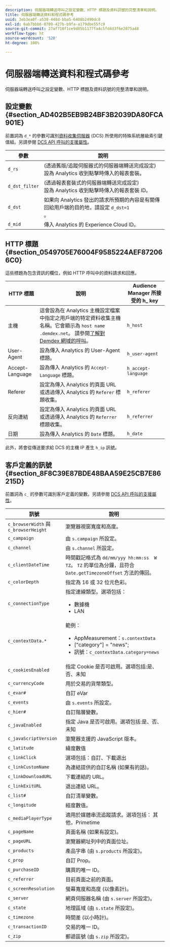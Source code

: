```yaml
---
description: 伺服器端轉送呼叫之設定變數、HTTP 標題及資料訊號的完整清單和說明。
title: 伺服器端轉送資料和程式碼參考
uuid: 3eb3ea0f-a530-448d-bba5-6408b2490dc8
exl-id: 6ab7bbb6-0709-427b-b9fa-a179dbe55fc9
source-git-commit: 27af710f1ce9d85b1177fa4c5fd4d3f6e2875a48
workflow-type: ht
source-wordcount: '520'
ht-degree: 100%

---
```


# 伺服器端轉送資料和程式碼參考

伺服器端轉送呼叫之設定變數、HTTP 標題及資料訊號的完整清單和說明。

## 設定變數 {#section_AD402B5EB9B24BF3B2039DA80FCA901E}

前置詞為 `d_*` 的參數可識別[資料收集伺服器](https://experienceleague.adobe.com/docs/audience-manager/user-guide/reference/system-components/components-data-collection.html?lang=zh-Hant) (DCS) 所使用的特殊系統層級索引鍵值組。另請參閱 [DCS API 呼叫的支援屬性](https://experienceleague.adobe.com/docs/audience-manager/user-guide/api-and-sdk-code/dcs/dcs-api-reference/dcs-keys.html?lang=zh-Hant)。

| 參數 | 說明 |
|--- |--- |
| `d_rs` | (透過舊版/追蹤伺服器式的伺服器端轉送完成設定) <br>設為 Analytics 收到點擊時傳入的報表套裝。 |
| `d_dst_filter` | (透過報表套裝式的伺服器端轉送完成設定) <br>設為 Analytics 收到點擊時傳入的報表套裝 ID。 |
| `d_dst` | 如果向 Analytics 發出的請求所預期的內容是有關傳回給用戶端的目的地，請設定 `d_dst=1` <br>。 |
| `d_mid` | 傳入 Analytics 的 Experience Cloud ID。 |

## HTTP 標題 {#section_0549705E76004F9585224AEF872066C0}

這些標題為包含資訊的欄位，例如 HTTP 呼叫中的資料請求和回應。

| HTTP 標題 | 說明 | Audience Manager 所接受的 h_ key |
| --- | --- | --- |
| 主機 | 這會設為在 Analytics 主機設定檔案中指定之用戶端的特定資料收集主機名稱。它會顯示為 `host name .demdex.net`。 請參閱[了解對 Demdex 網域的呼叫](https://experienceleague.adobe.com/docs/audience-manager/user-guide/reference/demdex-calls.html?lang=zh-Hant)。 | `h_host` |
| User-Agent | 設為傳入 Analytics 的 User-Agent 標題。 | `h_user-agent` |
| Accept-Language | 設為傳入 Analytics 的 `Accept-Language` 標題。 | `h_accept-language` |
| Referer | 設定為傳入 Analytics 的頁面 URL 或透過傳入 Analytics 的 `Referer` 標題收集。 | `h_referer` |
| 反向連結 | 設定為傳入 Analytics 的頁面 URL 或透過傳入 Analytics 的 `Referrer` 標題收集。 | `h_referrer` |
| 日期 | 設為傳入 Analytics 的 `Date` 標題。 | `h_date` |

此外，將會從傳送要求給 DCS 的主機 IP 產生 `h_ip` 訊號。

## 客戶定義的訊號 {#section_8F8C39E87BDE48BAA59E25CB7E86215D}

前置詞為 `c_` 的參數可識別客戶定義的變數。另請參閱 [DCS API 呼叫的支援屬性](https://experienceleague.adobe.com/docs/audience-manager/user-guide/api-and-sdk-code/dcs/dcs-api-reference/dcs-keys.html?lang=zh-Hant)。

| 訊號 | 說明 |
| --- |--- |
| `c_browserWidth` 與 `c_browserHeight` | 瀏覽器視窗寬度和高度。 |
| `c_campaign` | 由 `s.campaign` 所設定。 |
| `c_channel` | 由 `s.channel` 所設定。 |
| `c_clientDateTime` | 時間戳記格式為 `dd/mm/yyy hh:mm:ss  W TZ`。 `TZ` 的單位為分鐘，且符合 `Date.getTimezoneOffset` 方法的傳回。 |
| `c_colorDepth` | 指定為 16 或 32 位元色彩。 |
| `c_connectionType` | 指定連線類型。選項包括：<ul><li>數據機</li><li>LAN</li></ul> |
| `c_contextData.*` | 範例：<ul><li>AppMeasurement：`s.contextData`</li><li>[&quot;category&quot;] = &quot;news&quot;;</li><li>訊號：`c_contextData.category=news`</li></ul> |
| `c_cookiesEnabled` | 指定 Cookie 是否可啟用。選項包括:是、否、未知 |
| `c_currencyCode` | 用於交易的貨幣類型。 |
| `c_evar#` | 自訂 eVar |
| `c_events` | 由 `s.events` 所設定。 |
| `c_hier#` | 自訂階層變數。 |
| `c_javaEnabled` | 指定 Java 是否可啟用。選項包括:是、否、未知 |
| `c_javaScriptVersion` | 瀏覽器支援的 JavaScript 版本。 |
| `c_latitude` | 緯度數值 |
| `c_linkClick` | 選項包括：自訂、下載退出 |
| `c_linkCustomName` | 為連結提供的自訂名稱 (如果有的話)。 |
| `c_linkDownloadURL` | 下載連結的 URL。 |
| `c_linkExitURL` | 退出連結 URL。 |
| `c_list#` | 自訂清單變數。 |
| `c_longitude` | 經度數值。 |
| `c_mediaPlayerType` | 適用於媒體串流追蹤請求。選項包括：    其他，Primetime |
| `c_pageName` | 頁面名稱 (如果有設定)。 |
| `c_pageURL` | 瀏覽器網址列中的頁面位址。 |
| `c_products` | 產品字串 (由 `s.products` 所設定)。 |
| `c_prop` | 自訂 Prop。 |
| `c_purchaseID` | 購買的唯一 ID。 |
| `c_referrer` | 目前頁面之前的頁面。 |
| `c_screenResolution` | 螢幕寬度和高度 (以像素計)。 |
| `c_server` | 網頁伺服器名稱 (由 `s.server` 所設定)。 |
| `c_state` | 地理區域 (由 `s.state` 所設定)。 |
| `c_timezone` | 時間差 (以小時計)。 |
| `c_transactionID` | 交易的唯一 ID。 |
| `c_zip` | 郵遞區號 (由 `s.zip` 所設定)。 |
